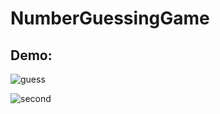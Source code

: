 # NumberGuessingGame



## Demo:

![guess](https://user-images.githubusercontent.com/87481819/196676391-d46afbf0-9e81-4c70-8154-717cfa1b8a00.png)


![second](https://user-images.githubusercontent.com/87481819/196676413-f8249f92-14f8-40cf-8841-0d78a138d3eb.png)


